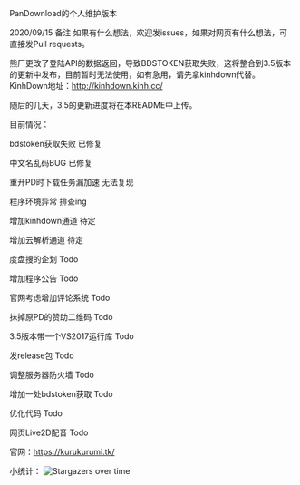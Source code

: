 PanDownload的个人维护版本

2020/09/15 备注 如果有什么想法，欢迎发issues，如果对网页有什么想法，可直接发Pull requests。

熊厂更改了登陆API的数据返回，导致BDSTOKEN获取失败，这将整合到3.5版本的更新中发布，目前暂时无法使用，如有急用，请先拿kinhdown代替。KinhDown地址：<http://kinhdown.kinh.cc/>

随后的几天，3.5的更新进度将在本README中上传。

目前情况：

bdstoken获取失败 已修复

中文名乱码BUG 已修复

重开PD时下载任务漏加速 无法复现

程序环境异常 排查ing

增加kinhdown通道 待定

增加云解析通道 待定

度盘搜的企划 Todo

增加程序公告 Todo

官网考虑增加评论系统 Todo

抹掉原PD的赞助二维码 Todo

3.5版本带一个VS2017运行库 Todo

发release包 Todo

调整服务器防火墙 Todo

增加一处bdstoken获取 Todo

优化代码 Todo

网页Live2D配音 Todo

官网：<https://kurukurumi.tk/>

小统计：
![Stargazers over time](https://starchart.cc/PanDownloadServer/Server.svg)
